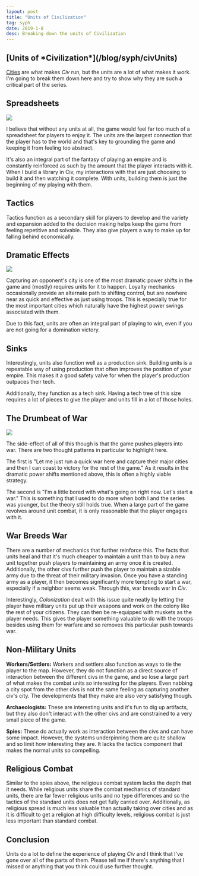 ```yaml
---
layout: post
title: "Units of Civilization"
tag: syph
date: 2019-1-8
desc: Breaking down the units of Civilization
---
```

<h2>[Units of *Civilization*](/blog/syph/civUnits)</h2>

[Cities](/blog/syph/civCities) are what makes *Civ* run, but the units are a lot of what makes it work. I'm going to break them down here and try to show why they are such a critical part of the series.

## Spreadsheets
<img src="/blogImages/civUnit1.png" />

I believe that without any units at all, the game would feel far too much of a spreadsheet for players to enjoy it. The units are the largest connection that the player has to the world and that's key to grounding the game and keeping it from feeling too abstract.


It's also an integral part of the fantasy of playing an empire and is constantly reinforced as such by the amount that the player interacts with it. When I build a library in Civ, my interactions with that are just choosing to build it and then watching it complete. With units, building them is just the beginning of my playing with them.

## Tactics

Tactics function as a secondary skill for players to develop and the variety and expansion added to the decision making helps keep the game from feeling repetitive and solvable. They also give players a way to make up for falling behind economically.

## Dramatic Effects
<img src="/blogImages/civUnit2.png" />

Capturing an opponent's city is one of the most dramatic power shifts in the game and (mostly) requires units for it to happen. Loyalty mechanics occasionally provide an alternate path to shifting control, but are nowhere near as quick and effective as just using troops. This is especially true for the most important cities which naturally have the highest power swings associated with them.


Due to this fact, units are often an integral part of playing to win, even if you are not going for a domination victory.

## Sinks

Interestingly, units also function well as a production sink. Building units is a repeatable way of using production that often improves the position of your empire. This makes it a good safety valve for when the player's production outpaces their tech.


Additionally, they function as a tech sink. Having a tech tree of this size requires a lot of pieces to give the player and units fill in a lot of those holes.

## The Drumbeat of War
<img src="/blogImages/civUnit3.png" />

The side-effect of all of this though is that the game pushes players into war. There are two thought patterns in particular to highlight here.


The first is "Let me just run a quick war here and capture their major cities and then I can coast to victory for the rest of the game." As it results in the dramatic power shifts mentioned above, this is often a highly viable strategy.


The second is "I'm a little bored with what's going on right now. Let's start a war." This is something that I used to do more when both I and the series was younger, but the theory still holds true. When a large part of the game revolves around unit combat, it is only reasonable that the player engages with it.

## War Breeds War

There are a number of mechanics that further reinforce this. The facts that units heal and that it's much cheaper to maintain a unit than to buy a new unit together push players to maintaining an army once it is created. Additionally, the other civs further push the player to maintain a sizable army due to the threat of their military invasion. Once you have a standing army as a player, it then becomes significantly more tempting to start a war, especially if a neighbor seems weak. Through this, war breeds war in *Civ*.


Interestingly, *Colonization* dealt with this issue quite neatly by letting the player have military units put up their weapons and work on the colony like the rest of your citizens. They can then be re-equipped with muskets as the player needs. This gives the player something valuable to do with the troops besides using them for warfare and so removes this particular push towards war.

## Non-Military Units

<b>Workers/Settlers:</b> Workers and settlers also function as ways to tie the player to the map. However, they do not function as a direct source of interaction between the different civs in the game, and so lose a large part of what makes the combat units so interesting for the players. Even nabbing a city spot from the other civs is not the same feeling as capturing another civ's city. The developments that they make are also very satisfying though.


<b>Archaeologists:</b> These are interesting units and it's fun to dig up artifacts, but they also don't interact with the other civs and are constrained to a very small piece of the game.


<b>Spies:</b> These do actually work as interaction between the civs and can have some impact. However, the systems underpinning them are quite shallow and so limit how interesting they are. It lacks the tactics component that makes the normal units so compelling.

## Religious Combat

Similar to the spies above, the religious combat system lacks the depth that it needs. While religious units share the combat mechanics of standard units, there are far fewer religious units and no type differences and so the tactics of the standard units does not get fully carried over. Additionally, as religious spread is much less valuable than actually taking over cities and as it is difficult to get a religion at high difficulty levels, religious combat is just less important than standard combat.

## Conclusion

Units do a lot to define the experience of playing *Civ* and I think that I've gone over all of the parts of them. Please tell me if there's anything that I missed or anything that you think could use further thought.

